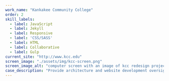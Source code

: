 ```yaml
---
work_name: "Kankakee Community College"
order: 2
skill_labels: 
  - label: JavaScript
  - label: Jekyll
  - label: Responsive
  - label: 'CSS/SASS'
  - label: HTML
  - label: Collaborative
  - label: Gulp
current_site: "http://www.kcc.edu"
screen_image: "./assets/img/kcc-screen.png"
screen_image_alt: "computer screen with an image of kcc redesign project"
case_description: "Provide architecture and website development oversight. Develop a user experience for editors and&nbsp;users."
---
```

